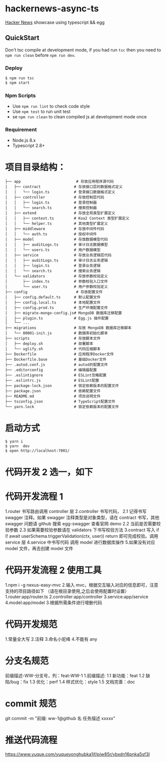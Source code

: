 # hackernews-async-ts

[Hacker News](https://news.ycombinator.com/) showcase using typescript && egg

## QuickStart

Don't tsc compile at development mode, if you had run `tsc` then you need to `npm run clean` before `npm run dev`.

### Deploy

```bash
$ npm run tsc
$ npm start
```

### Npm Scripts

- Use `npm run lint` to check code style
- Use `npm test` to run unit test
- se `npm run clean` to clean compiled js at development mode once

### Requirement

- Node.js 8.x
- Typescript 2.8+

# 项目目录结构：

```
├── app                         # 存放应用程序源代码
│   ├── contract               # 存放接口层的数据格式定义
│   │   └── login.ts           # 登录接口数据格式定义
│   ├── controller             # 存放控制层代码
│   │   ├── login.ts           # 登录控制器
│   │   └── search.ts          # 搜索控制器
│   ├── extend                 # 存放全局类型扩展定义
│   │   ├── context.ts         # Koa2 Context 类型扩展定义
│   │   └── helper.ts          # 其他类型扩展定义
│   ├── middleware             # 存放中间件代码
│   │   └── auth.ts            # 授权中间件
│   ├── model                  # 存放数据模型代码
│   │   ├── auditLogs.ts       # 审计日志数据模型
│   │   └── users.ts           # 用户数据模型
│   ├── service                # 存放业务逻辑层代码
│   │   ├── auditLogs.ts       # 审计日志业务逻辑
│   │   ├── login.ts           # 登录业务逻辑
│   │   └── search.ts          # 搜索业务逻辑
│   └── validators             # 存放参数校验定义
│       ├── index.ts           # 参数校验入口文件
│       └── user.ts            # 用户参数校验定义
├── config                      # 存放配置文件
│   ├── config.default.ts      # 默认配置文件
│   ├── config.local.ts        # 本地配置文件
│   ├── config.prod.ts         # 生产环境配置文件
│   ├── migrate-mongo-config.js# MongoDB 数据库迁移配置
│   ├── plugin.ts              # Egg.js 插件配置
│   └── ...
├── migrations                 # 存放 MongoDB 数据库迁移脚本
│   └── 00001-init.js          # 数据库初始化脚本
├── scripts                    # 存放脚本文件
│   ├── deploy.sh              # 部署脚本
│   └── uglify.sh              # 代码压缩脚本
├── Dockerfile                 # 应用程序Docker文件
├── Dockerfile.base            # 基础Docker文件
├── .autod.conf.js             # autod的配置文件
├── .editorconfig              # 编辑器配置
├── .eslintignore              # ESLint忽略配置
├── .eslintrc.js               # ESLint配置
├── package-lock.json          # 锁定依赖版本的配置文件
├── package.json               # 依赖配置文件
├── README.md                  # 项目说明文件
├── tsconfig.json              # TypeScript配置文件
└── yarn.lock                  # 锁定依赖版本的配置文件
```

# 启动方式

```bash
$ yarn i
$ yarn  dev
$ open http://localhost:7001/
```

# 代码开发 2 选一，如下

# 代码开发流程 1

1.router 书写路由调用 controller 层
2.controller 书写代码，
2.1 记得书写 swagger 注释。如果 swagger 注释类型是对象类型，请在 contract 书写，其他 swagger 问题请 github 搜索 egg-swagger 查看官网 demo
2.2 当前是否需要校验参数
2.3 如果需要校验参数请在 validators 下书写校验方法
3.contract 写入 if (! await userSchema.triggerValidation(ctx, user)) return 即可完成校验。调用 service 层
4.service 中书写代码 调用 model 进行数据库操作 5.如果没有对应 model 文件，再去创建 model 文件

# 代码开发流程 2 使用工具

1.npm i -g nexus-easy-mvc 2.输入 mvc，根据交互输入对应的信息即可，注意支持的项目路径如下 （请在根目录使用,之后会使用配置时设置）
1.router:app/router.ts
2.controller:app/controller
3.service:app/service
4.model:app/model 3.根据所需条件进行增删代码

# 代码开发规范

1.常量全大写 2.注释 3.命名小驼峰 4.不能有 any

# 分支名规范

前缀描述-WW-分支号，列：feat-WW-1 1.前缀描述:
1.1 新功能：feat
1.2 缺陷/bug：fix
1.3 优化：perf
1.4 样式优化：style
1.5 文档完善：doc

# commit 规范

git commit -m "前缀: ww-1@github 名 任务描述 xxxxx"

# 推送代码流程

https://www.yuque.com/yuqueyonghubka1if/piw85r/vbxdn16pnka5sf3l
